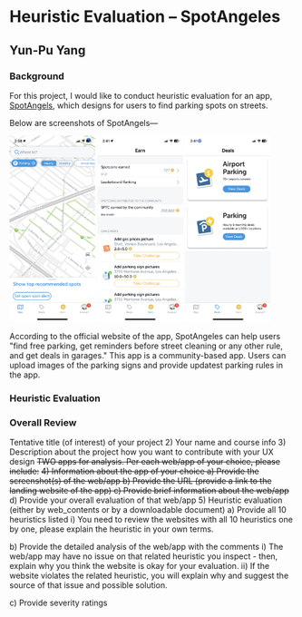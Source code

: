 # Heuristic Evaluation – SpotAngeles 
## Yun-Pu Yang 

### Background
For this project, I would like to conduct heuristic evaluation for an app, [SpotAngels](https://www.spotangels.com/), which designs for users to find parking spots on streets. 

Below are screenshots of SpotAngels––

<img src="./SpotAngelsmap.PNG" width="30%">   <img src="./SpotAngelsearn.PNG" width="30%">   <img src="./SpotAngelsdeal.PNG" width="30%">

According to the official website of the app, SpotAngeles can help users "find free parking, get reminders before street cleaning or any other rule, and get deals in garages." This app is a community-based app. Users can upload images of the parking signs and provide updatest parking rules in the app. 

### Heuristic Evaluation

### Overall Review
Tentative title (of interest) of your project
2) Your name and course info
3) Description about the project how you want to contribute with your UX design
~~TWO apps for analysis. Per each web/app of your choice, please include:~~
~~4) Information about the app of your choice
a) Provide the screenshot(s) of the web/app
b) Provide the URL (provide a link to the landing website of the app)
c) Provide brief information about the web/app~~
d) Provide your overall evaluation of that web/app
5) Heuristic evaluation (either by web_contents or by a downloadable document)
a) Provide all 10 heuristics listed
i) You need to review the websites with all 10 heuristics one by one, please
explain the heuristic in your own terms.

b) Provide the detailed analysis of the web/app with the comments
i) The web/app may have no issue on that related heuristic you inspect -
then, explain why you think the website is okay for your evaluation.
ii) If the website violates the related heuristic, you will explain why and
suggest the source of that issue and possible solution.

c) Provide severity ratings
